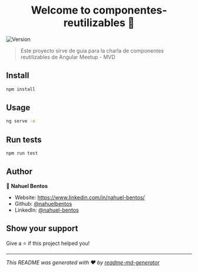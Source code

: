 <h1 align="center">Welcome to componentes-reutilizables 👋</h1>
<p>
  <img alt="Version" src="https://img.shields.io/badge/version-0.0.0-blue.svg?cacheSeconds=2592000" />
</p>

> Este proyecto sirve de guia para la charla de componentes reutilizables de Angular Meetup - MVD

## Install

```sh
npm install
```

## Usage

```sh
ng serve -o
```

## Run tests

```sh
npm run test
```

## Author

👤 **Nahuel Bentos**

* Website: https://www.linkedin.com/in/nahuel-bentos/
* Github: [@nahuelbentos](https://github.com/nahuelbentos)
* LinkedIn: [@nahuel-bentos](https://linkedin.com/in/nahuel-bentos)

## Show your support

Give a ⭐️ if this project helped you!

***
_This README was generated with ❤️ by [readme-md-generator](https://github.com/kefranabg/readme-md-generator)_
